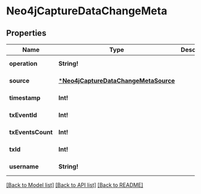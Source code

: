 # Neo4jCaptureDataChangeMeta

## Properties
Name | Type | Description | Notes
------------ | ------------- | ------------- | -------------
**operation** | **String!** |  | [default to null]
**source** | [***Neo4jCaptureDataChangeMetaSource**](Neo4jCaptureDataChange_meta_source.md) |  | [default to null]
**timestamp** | **Int!** |  | [default to null]
**txEventId** | **Int!** |  | [default to null]
**txEventsCount** | **Int!** |  | [default to null]
**txId** | **Int!** |  | [default to null]
**username** | **String!** |  | [default to null]

[[Back to Model list]](../README.md#documentation-for-models) [[Back to API list]](../README.md#documentation-for-api-endpoints) [[Back to README]](../README.md)


